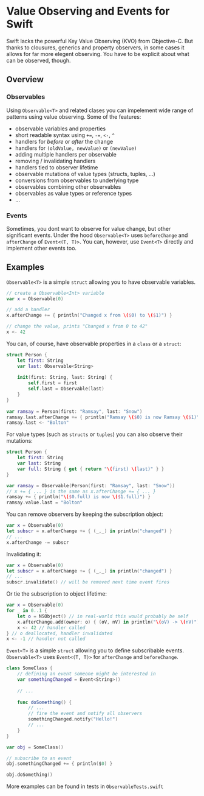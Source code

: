 # Value Observing and Events for Swift

Swift lacks the powerful Key Value Observing (KVO) from Objective-C. But thanks to clousures, generics and property observers, in some cases it allows for far more elegent observing. You have to be explicit about what can be observed, though.

## Overview

### Observables

Using `Observable<T>` and related clases you can impelement wide range of patterns using value observing. Some of the features: 

- observable variables and properties
- short readable syntax using `+=`, `-=`, `<-`, `^`
- handlers for _before_ or _after_ the change
- handlers for `(oldValue, newValue)` or `(newValue)`
- adding multiple handlers per observable
- removing / invalidating handlers
- handlers tied to observer lifetime
- observable mutations of value types (structs, tuples, ...)
- conversions from observables to underlying type
- observables combining other observables
- observables as value types or reference types
- ...

### Events

Sometimes, you dont want to observe for value change, but other significant events.
Under the hood `Observable<T>` uses `beforeChange` and `afterChange` of `Event<(T, T)>`. You can, however, use `Event<T>` directly and implement other events too.

## Examples
`Observable<T>` is a simple `struct` allowing you to have observable variables.

```swift
// create a Observable<Int> variable
var x = Observable(0)

// add a handler
x.afterChange += { println("Changed x from \($0) to \($1)") }

// change the value, prints "Changed x from 0 to 42"
x <- 42
```

You can, of course, have observable properties in a `class` or a `struct`:

```swift
struct Person {
    let first: String
    var last: Observable<String>
    
    init(first: String, last: String) {
        self.first = first
        self.last = Observable(last)
    }
}
    
var ramsay = Person(first: "Ramsay", last: "Snow")
ramsay.last.afterChange += { println("Ramsay \($0) is now Ramsay \($1)") }        
ramsay.last <- "Bolton"
```

For value types (such as `structs` or `tuples`) you can also observe their mutations:


```swift
struct Person {
    let first: String
    var last: String
    var full: String { get { return "\(first) \(last)" } }
}

var ramsay = Observable(Person(first: "Ramsay", last: "Snow"))
// x += { ... } is the same as x.afterChange += { ... }
ramsay += { println("\($0.full) is now \($1.full)") }
ramsay.value.last = "Bolton"
```

You can remove observers by keeping the subscription object:

```swift
var x = Observable(0)    
let subscr = x.afterChange += { (_,_) in println("changed") }
// ...
x.afterChange -= subscr
```

Invalidating it:

```swift
var x = Observable(0)    
let subscr = x.afterChange += { (_,_) in println("changed") }
// ...
subscr.invalidate() // will be removed next time event fires
```

Or tie the subscription to object lifetime:

```swift
var x = Observable(0)        
for _ in 0..1 {
    let o = NSObject() // in real-world this would probably be self
    x.afterChange.add(owner: o) { (oV, nV) in println("\(oV) -> \(nV)") }
    x <- 42 // handler called
} // o deallocated, handler invalidated
x <- -1 // handler not called
```

`Event<T>` is a simple `struct` allowing you to define subscribable events. `Observable<T>` uses `Event<(T, T)>` for `afterChange` and `beforeChange`.

```swift
class SomeClass {
 	// defining an event someone might be interested in
 	var somethingChanged = Event<String>()
 
 	// ...
 
 	func doSomething() {
 		// ...
 		// fire the event and notify all observers
 		somethingChanged.notify("Hello!")
 		// ...
 	}
}

var obj = SomeClass()

// subscribe to an event
obj.somethingChanged += { println($0) }

obj.doSomething()
```

More examples can be found in tests in `ObservableTests.swift`
